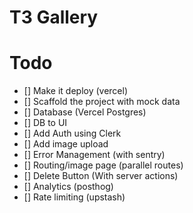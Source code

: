 # T3 Gallery

# Todo

- [] Make it deploy (vercel)
- [] Scaffold the project with mock data
- [] Database (Vercel Postgres)
- [] DB to UI
- [] Add Auth using Clerk
- [] Add image upload
- [] Error Management (with sentry)
- [] Routing/image page (parallel routes)
- [] Delete Button (With server actions)
- [] Analytics (posthog)
- [] Rate limiting (upstash)

